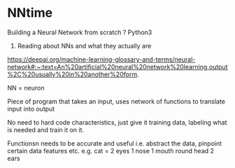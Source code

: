 # NNtime
Building a Neural Network from scratch ? Python3

1. Reading about NNs and what they actually are

https://deepai.org/machine-learning-glossary-and-terms/neural-network#:~:text=An%20artificial%20neural%20network%20learning,output%2C%20usually%20in%20another%20form.


NN = neuron

Piece of program that takes an input, uses network of functions to translate input into output

No need to hard code characteristics, just give it training data, labeling what is needed and train it on it.

Functionsn needs to be accurate and useful i.e. abstract the data, pinpoint certain data features etc. e.g. cat = 2 eyes 1 nose 1 mouth round head 2 ears
